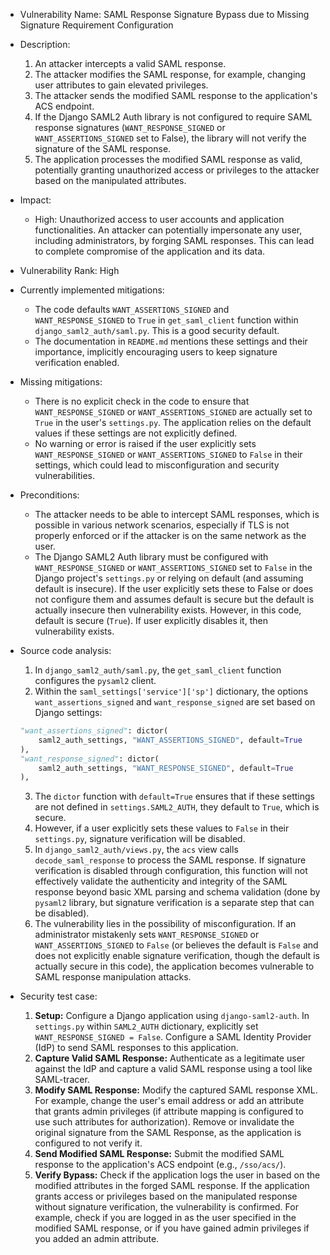 - Vulnerability Name: SAML Response Signature Bypass due to Missing Signature Requirement Configuration
- Description:
    1. An attacker intercepts a valid SAML response.
    2. The attacker modifies the SAML response, for example, changing user attributes to gain elevated privileges.
    3. The attacker sends the modified SAML response to the application's ACS endpoint.
    4. If the Django SAML2 Auth library is not configured to require SAML response signatures (`WANT_RESPONSE_SIGNED` or `WANT_ASSERTIONS_SIGNED` set to False), the library will not verify the signature of the SAML response.
    5. The application processes the modified SAML response as valid, potentially granting unauthorized access or privileges to the attacker based on the manipulated attributes.
- Impact:
    - High: Unauthorized access to user accounts and application functionalities. An attacker can potentially impersonate any user, including administrators, by forging SAML responses. This can lead to complete compromise of the application and its data.
- Vulnerability Rank: High
- Currently implemented mitigations:
    - The code defaults `WANT_ASSERTIONS_SIGNED` and `WANT_RESPONSE_SIGNED` to `True` in `get_saml_client` function within `django_saml2_auth/saml.py`. This is a good security default.
    - The documentation in `README.md` mentions these settings and their importance, implicitly encouraging users to keep signature verification enabled.
- Missing mitigations:
    - There is no explicit check in the code to ensure that `WANT_RESPONSE_SIGNED` or `WANT_ASSERTIONS_SIGNED` are actually set to `True` in the user's `settings.py`. The application relies on the default values if these settings are not explicitly defined.
    - No warning or error is raised if the user explicitly sets `WANT_RESPONSE_SIGNED` or `WANT_ASSERTIONS_SIGNED` to `False` in their settings, which could lead to misconfiguration and security vulnerabilities.
- Preconditions:
    - The attacker needs to be able to intercept SAML responses, which is possible in various network scenarios, especially if TLS is not properly enforced or if the attacker is on the same network as the user.
    - The Django SAML2 Auth library must be configured with `WANT_RESPONSE_SIGNED` or `WANT_ASSERTIONS_SIGNED` set to `False` in the Django project's `settings.py` or relying on default (and assuming default is insecure). If the user explicitly sets these to False or does not configure them and assumes default is secure but the default is actually insecure then vulnerability exists. However, in this code, default is secure (`True`). If user explicitly disables it, then vulnerability exists.
- Source code analysis:
    1. In `django_saml2_auth/saml.py`, the `get_saml_client` function configures the `pysaml2` client.
    2. Within the `saml_settings['service']['sp']` dictionary, the options `want_assertions_signed` and `want_response_signed` are set based on Django settings:
    ```python
    "want_assertions_signed": dictor(
        saml2_auth_settings, "WANT_ASSERTIONS_SIGNED", default=True
    ),
    "want_response_signed": dictor(
        saml2_auth_settings, "WANT_RESPONSE_SIGNED", default=True
    ),
    ```
    3. The `dictor` function with `default=True` ensures that if these settings are not defined in `settings.SAML2_AUTH`, they default to `True`, which is secure.
    4. However, if a user explicitly sets these values to `False` in their `settings.py`, signature verification will be disabled.
    5. In `django_saml2_auth/views.py`, the `acs` view calls `decode_saml_response` to process the SAML response. If signature verification is disabled through configuration, this function will not effectively validate the authenticity and integrity of the SAML response beyond basic XML parsing and schema validation (done by `pysaml2` library, but signature verification is a separate step that can be disabled).
    6. The vulnerability lies in the possibility of misconfiguration. If an administrator mistakenly sets `WANT_RESPONSE_SIGNED` or `WANT_ASSERTIONS_SIGNED` to `False` (or believes the default is `False` and does not explicitly enable signature verification, though the default is actually secure in this code), the application becomes vulnerable to SAML response manipulation attacks.

- Security test case:
    1. **Setup:** Configure a Django application using `django-saml2-auth`. In `settings.py` within `SAML2_AUTH` dictionary, explicitly set `WANT_RESPONSE_SIGNED = False`. Configure a SAML Identity Provider (IdP) to send SAML responses to this application.
    2. **Capture Valid SAML Response:** Authenticate as a legitimate user against the IdP and capture a valid SAML response using a tool like SAML-tracer.
    3. **Modify SAML Response:** Modify the captured SAML response XML. For example, change the user's email address or add an attribute that grants admin privileges (if attribute mapping is configured to use such attributes for authorization). Remove or invalidate the original signature from the SAML Response, as the application is configured to not verify it.
    4. **Send Modified SAML Response:** Submit the modified SAML response to the application's ACS endpoint (e.g., `/sso/acs/`).
    5. **Verify Bypass:** Check if the application logs the user in based on the modified attributes in the forged SAML response. If the application grants access or privileges based on the manipulated response without signature verification, the vulnerability is confirmed. For example, check if you are logged in as the user specified in the modified SAML response, or if you have gained admin privileges if you added an admin attribute.